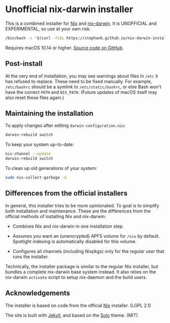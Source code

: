 # Unofficial nix-darwin installer

This is a combined installer for [Nix] and [nix-darwin]. It is UNOFFICIAL and
EXPERIMENTAL, so use at your own risk.

```sh
/bin/bash -c "$(curl -fsSL https://stephank.github.io/nix-darwin-installer/install.sh)"
```

Requires macOS 10.14 or higher. [Source code on GitHub].

## Post-install

At the very end of installation, you may see warnings about files in `/etc` it
has refused to replace. These need to be fixed manually. For example,
`/etc/bashrc` should be a symlink to `/etc/static/bashrc`, or else Bash won't
have the correct `PATH` and `NIX_PATH`. (Future updates of macOS itself may
also reset these files again.)

## Maintaining the installation

To apply changes after editing `darwin-configuration.nix`:

```sh
darwin-rebuild switch
```

To keep your system up-to-date:

```sh
nix-channel --update
darwin-rebuild switch
```

To clean up old generations of your system:

```sh
sudo nix-collect-garbage -d
```

## Differences from the official installers

In general, this installer tries to be more opinionated. To goal is to simplify
both installation and maintenance. These are the differences from the official
methods of installing Nix and nix-darwin:

- Combines Nix and nix-darwin in one installation step.

- Assumes you want an (unencrypted) APFS volume for `/nix` by default.
  Spotlight indexing is automatically disabled for this volume.

- Configures all channels (including Nixpkgs) only for the regular user that
  runs the installer.

Technically, the installer package is similar to the regular Nix installer, but
bundles a complete nix-darwin base system instead. It also relies on the
nix-darwin `activate` script to setup nix-daemon and the build users.

## Acknowledgements

The installer is based on code from the official [Nix] installer. (LGPL 2.1)

The site is built with [Jekyll], and based on the [Solo] theme. (MIT)

[Nix]: https://nixos.org/
[nix-darwin]: https://github.com/LnL7/nix-darwin
[Jekyll]: https://jekyllrb.com
[Solo]: https://github.com/chibicode/solo
[Source code on GitHub]: https://github.com/stephank/nix-darwin-installer
